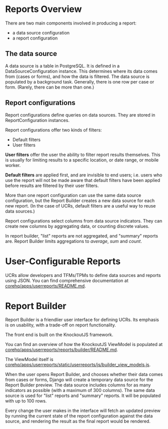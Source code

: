 Reports Overview
================

There are two main components involved in producing a report:

* a data source configuration
* a report configuration


The data source
---------------

A data source is a table in PostgreSQL. It is defined in a DataSourceConfiguration instance. This determines where its data comes from (cases or forms), and how the data is filtered. The data source is populated by a background task. Generally, there is one row per case or form. (Rarely, there can be more than one.)


Report configurations
---------------------

Report configurations define queries on data sources. They are stored in ReportConfiguration instances.

Report configurations offer two kinds of filters:

* Default filters
* User filters

**User filters** offer the user the ability to filter report results themselves. This is usually for limiting results to a specific location, or date range, or mobile worker.

**Default filters** are applied first, and are invisible to end users; i.e. users who use the report will not be made aware that default filters have been applied before results are filtered by their user filters.

More than one report configuration can use the same data source configuration, but the Report Builder creates a new data source for each new report. (In the case of UCRs, default filters are a useful way to reuse data sources.)

Report configurations select columns from data source indicators. They can create new columns by aggregating data, or counting discrete values.

In report builder, "list" reports are not aggregated, and "summary" reports are. Report Builder limits aggregations to *average*, *sum* and *count*.


User-Configurable Reports
=========================

UCRs allow developers and TFMs/TPMs to define data sources and reports using JSON. You can find comprehensive documentation at [corehq/apps/userreports/README.md](../README.md).


Report Builder
==============

Report Builder is a friendlier user interface for defining UCRs. Its emphasis is on usability, with a trade-off on report functionality.

The front end is built on the KnockoutJS framework.

You can find an overview of how the KnockoutJS ViewModel is populated at [corehq/apps/userreports/reports/builder/README.md](./builder/README.md).

The ViewModel itself is [corehq/apps/userreports/static/userreports/js/builder_view_models.js](../static/userreports/js/builder_view_models.js).

When the user opens Report Builder, and chooses whether their data comes from cases or forms, Django will create a temporary data source for the Report Builder preview. The data source includes columns for as many indicators as possible (with a maximum of 300 columns). The same data source is used for "list" reports and "summary" reports. It will be populated with up to 100 rows.

Every change the user makes in the interface will fetch an updated preview by running the current state of the report configuration against the data source, and rendering the result as the final report would be rendered.
